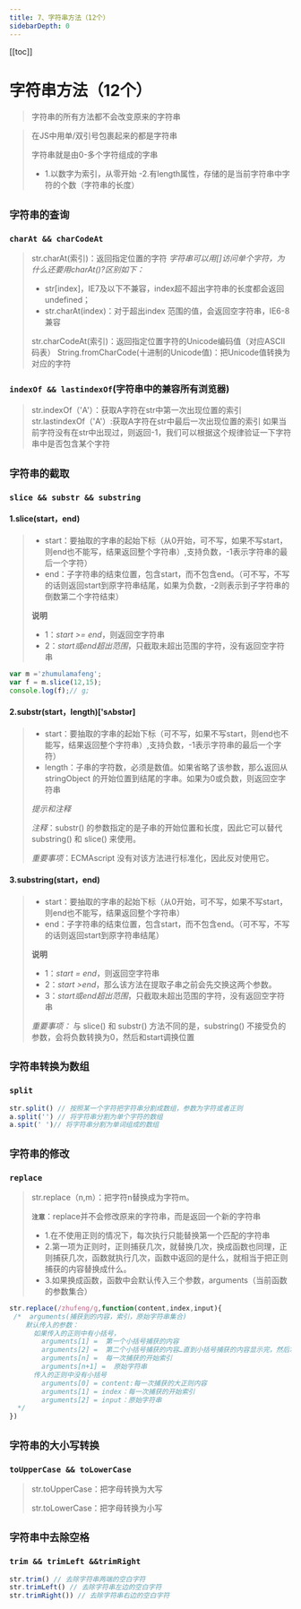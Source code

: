 ```yaml
---
title: 7、字符串方法（12个）
sidebarDepth: 0
---
```

[[toc]]
# 字符串方法（12个）
>字符串的所有方法都不会改变原来的字符串

>在JS中用单/双引号包裹起来的都是字符串
>
>字符串就是由0-多个字符组成的字串
>- 1.以数字为索引，从零开始
>-2.有length属性，存储的是当前字符串中字符的个数（字符串的长度）
## `字符串的查询`
### `charAt && charCodeAt`
>str.charAt(索引)：返回指定位置的字符
*字符串可以用[]访问单个字符，为什么还要用charAt()?区别如下：*
>- str[index]，IE7及以下不兼容，index超不超出字符串的长度都会返回undefined；
>- str.charAt(index)：对于超出index 范围的值，会返回空字符串，IE6-8兼容
>
>str.charCodeAt(索引)：返回指定位置字符的Unicode编码值（对应ASCII码表）
>String.fromCharCode(十进制的Unicode值)：把Unicode值转换为对应的字符

### `indexOf && lastindexOf`(字符串中的兼容所有浏览器) 
>str.indexOf（'A'）：获取A字符在str中第一次出现位置的索引
str.lastindexOf（'A'）:获取A字符在str中最后一次出现位置的索引
如果当前字符没有在str中出现过，则返回-1，我们可以根据这个规律验证一下字符串中是否包含某个字符
## `字符串的截取`
### `slice && substr && substring`
#### 1.slice(start，end)
>- start：要抽取的字串的起始下标（从0开始，可不写，如果不写start，则end也不能写，结果返回整个字符串）,支持负数，-1表示字符串的最后一个字符）
>- end：子字符串的结束位置，包含start，而不包含end。（可不写，不写的话则返回start到原字符串结尾，如果为负数，-2则表示到子字符串的倒数第二个字符结束）
>
>**说明**
>- 1：*start >= end*，则返回空字符串
>- 2：*start或end超出范围*，只截取未超出范围的字符，没有返回空字符串
```javascript
var m ='zhumulamafeng';
var f = m.slice(12,15);
console.log(f);// g;
```
#### 2.substr(start，length)['sʌbstər]
>- start：要抽取的字串的起始下标（可不写，如果不写start，则end也不能写，结果返回整个字符串）,支持负数，-1表示字符串的最后一个字符）
>- length：子串的字符数，必须是数值。如果省略了该参数，那么返回从 stringObject 的开始位置到结尾的字串。如果为0或负数，则返回空字符串
>
>*提示和注释*
>
>*注释*：substr() 的参数指定的是子串的开始位置和长度，因此它可以替代 substring() 和 slice() 来使用。
>
>*重要事项*：ECMAscript 没有对该方法进行标准化，因此反对使用它。
>
#### 3.substring(start，end)
>- start：要抽取的字串的起始下标（从0开始，可不写，如果不写start，则end也不能写，结果返回整个字符串）
>- end：子字符串的结束位置，包含start，而不包含end。（可不写，不写的话则返回start到原字符串结尾）
>
>**说明**
>- 1：*start = end*，则返回空字符串
>- 2：*start >end*，那么该方法在提取子串之前会先交换这两个参数。
>- 3：*start或end超出范围*，只截取未超出范围的字符，没有返回空字符串
>
>*重要事项：* 与 slice() 和 substr() 方法不同的是，substring() 不接受负的参数，会将负数转换为0，然后和start调换位置
## `字符串转换为数组`
### **`split`**
```js
str.split() // 按照某一个字符把字符串分割成数组，参数为字符或者正则
a.split('') // 将字符串分割为单个字符的数组
a.spit(' ')// 将字符串分割为单词组成的数组
```

## `字符串的修改`
### `replace`
>str.replace（n,m）：把字符n替换成为字符m。
>
>**`注意`**：replace并不会修改原来的字符串，而是返回一个新的字符串
>- 1.在不使用正则的情况下，每次执行只能替换第一个匹配的字符串
>- 2.第一项为正则时，正则捕获几次，就替换几次，换成函数也同理，正则捕获几次，函数就执行几次，函数中返回的是什么，就相当于把正则捕获的内容替换成什么。
>- 3.如果换成函数，函数中会默认传入三个参数，arguments（当前函数的参数集合）
```javascript
str.replace(/zhufeng/g,function(content,index,input){
 /*  arguments(捕获到的内容，索引，原始字符串集合)
    默认传入的参数：
      如果传入的正则中有小括号，
        arguments[1] =  第一个小括号捕获的内容
        arguments[2] =  第二个小括号捕获的内容…直到小括号捕获的内容显示完，然后才继续显示索引    							
        arguments[n] =  每一次捕获的开始索引
        arguments[n+1] =  原始字符串
      传入的正则中没有小括号
        arguments[0] = content:每一次捕获的大正则内容
        arguments[1] = index：每一次捕获的开始索引
        arguments[2] = input：原始字符串 
  */
})
```
## `字符串的大小写转换`
### `toUpperCase && toLowerCase`
>str.toUpperCase：把字母转换为大写
>
>str.toLowerCase：把字母转换为小写
## `字符串中去除空格`
### `trim && trimLeft &&trimRight`
```js
str.trim() // 去除字符串两端的空白字符
str.trimLeft() // 去除字符串左边的空白字符
str.trimRight()) // 去除字符串右边的空白字符
```
